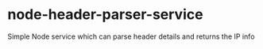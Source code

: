 # node-header-parser-service
Simple Node service which can parse header details and returns the IP info
